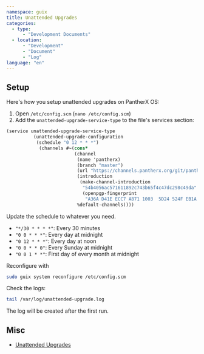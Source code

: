 ```yaml
---
namespace: guix
title: Unattended Upgrades
categories:
  - type:
      - "Development Documents"
  - location:
      - "Development"
      - "Document"
      - "Log"
language: "en"
---
```


## Setup

Here's how you setup unattended upgrades on PantherX OS:

1. Open `/etc/config.scm` (`nano /etc/config.scm`)
2. Add the `unattended-upgrade-service-type` to the file's services section:

```scheme
(service unattended-upgrade-service-type
          (unattended-upgrade-configuration
           (schedule "0 12 * * *")
            (channels #~(cons*
                         (channel
                          (name 'pantherx)
                          (branch "master")
                          (url "https://channels.pantherx.org/git/panther.git")
                          (introduction
                           (make-channel-introduction
                            "54b4056ac571611892c743b65f4c47dc298c49da"
                            (openpgp-fingerprint
                             "A36A D41E ECC7 A871 1003  5D24 524F EB1A 9D33 C9CB"))))
                          %default-channels))))
```

Update the schedule to whatever you need.

- `"*/30 * * * *"`: Every 30 minutes
- `"0 0 * * *"`: Every day at midnight
- `"0 12 * * *"`: Every day at noon
- `"0 0 * * 0"`: Every Sunday at midnight
- `"0 0 1 * *"`: First day of every month at midnight

Reconfigure with

```bash
sudo guix system reconfigure /etc/config.scm
```

Check the logs:

```bash
tail /var/log/unattended-upgrade.log
```

The log will be created after the first run.

## Misc

- [Unattended Upgrades](https://guix.gnu.org/manual/en/html_node/Unattended-Upgrades.html)
